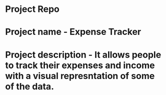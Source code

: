 # Project Repo
# Project name - Expense Tracker
# Project description - It allows people to track their expenses and income with a visual represntation of some of the data.
